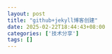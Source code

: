 ```yaml
---
layout: post
title: "github+jekyll博客创建"
date: 2025-02-22T18:44:43+08:00
categories: ['技术分享']
tags: []
---
```

